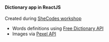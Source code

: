 #### Dictionary app in ReactJS
Created during [SheCodes workshop](https://www.shecodes.io)


- Words definitions using [Free Dictionary API](https://dictionaryapi.dev/)
- Images via [Pexel API](https://www.pexels.com/api/)
